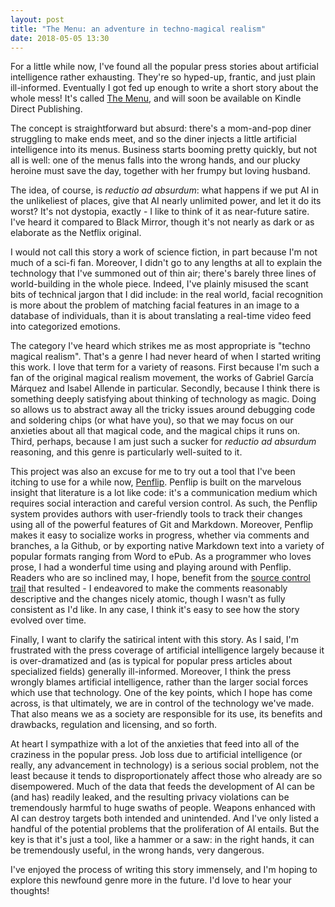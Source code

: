 ```yaml
---
layout: post
title: "The Menu: an adventure in techno-magical realism"
date: 2018-05-05 13:30
---
```


For a little while now, I've found all the popular press stories about artificial intelligence rather exhausting. They're so hyped-up, frantic, and just plain ill-informed. Eventually I got fed up enough to write a short story about the whole mess! It's called [The Menu](https://www.penflip.com/shaisachs/the-menu/), and will soon be available on Kindle Direct Publishing.

The concept is straightforward but absurd: there's a mom-and-pop diner struggling to make ends meet, and so the diner injects a little artificial intelligence into its menus. Business starts booming pretty quickly, but not all is well: one of the menus falls into the wrong hands, and our plucky heroine must save the day, together with her frumpy but loving husband.

The idea, of course, is *reductio ad absurdum*: what happens if we put AI in the unlikeliest of places, give that AI nearly unlimited power, and let it do its worst? It's not dystopia, exactly - I like to think of it as near-future satire. I've heard it compared to Black Mirror, though it's not nearly as dark or as elaborate as the Netflix original.

I would not call this story a work of science fiction, in part because I'm not much of a sci-fi fan. Moreover, I didn't go to any lengths at all to explain the technology that I've summoned out of thin air; there's barely three lines of world-building in the whole piece. Indeed, I've plainly misused the scant bits of technical jargon that I did include: in the real world, facial recognition is more about the problem of matching facial features in an image to a database of individuals, than it is about translating a real-time video feed into categorized emotions.

The category I've heard which strikes me as most appropriate is "techno magical realism". That's a genre I had never heard of when I started writing this work. I love that term for a variety of reasons. First because I'm such a fan of the original magical realism movement, the works of Gabriel García Márquez and Isabel Allende in particular. Secondly, because I think there is something deeply satisfying about thinking of technology as magic. Doing so allows us to abstract away all the tricky issues around debugging code and soldering chips (or what have you), so that we may focus on our anxieties about all that magical code, and the magical chips it runs on. Third, perhaps, because I am just such a sucker for *reductio ad absurdum* reasoning, and this genre is particularly well-suited to it.

This project was also an excuse for me to try out a tool that I've been itching to use for a while now, [Penflip](https://www.penflip.com). Penflip is built on the marvelous insight that literature is a lot like code: it's a communication medium which requires social interaction and careful version control. As such, the Penflip system provides authors with user-friendly tools to track their changes using all of the powerful features of Git and Markdown. Moreover, Penflip makes it easy to socialize works in progress, whether via comments and branches, a la Github, or by exporting native Markdown text into a variety of popular formats ranging from Word to ePub. As a programmer who loves prose, I had a wonderful time using and playing around with Penflip. Readers who are so inclined may, I hope, benefit from the [source control trail](https://www.penflip.com/shaisachs/the-menu/activity) that resulted - I endeavored to make the comments reasonably descriptive and the changes nicely atomic, though I wasn't as fully consistent as I'd like. In any case, I think it's easy to see how the story evolved over time.

Finally, I want to clarify the satirical intent with this story. As I said, I'm frustrated with the press coverage of artificial intelligence largely because it is over-dramatized and (as is typical for popular press articles about specialized fields) generally ill-informed. Moreover, I think the press wrongly blames artificial intelligence, rather than the larger social forces which use that technology. One of the key points, which I hope has come across, is that ultimately, we are in control of the technology we've made. That also means we as a society are responsible for its use, its benefits and drawbacks, regulation and licensing, and so forth.

At heart I sympathize with a lot of the anxieties that feed into all of the craziness in the popular press. Job loss due to artificial intelligence (or really, any advancement in technology) is a serious social problem, not the least because it tends to disproportionately affect those who already are so disempowered. Much of the data that feeds the development of AI can be (and has) readily leaked, and the resulting privacy violations can be tremendously harmful to huge swaths of people. Weapons enhanced with AI can destroy targets both intended and unintended. And I've only listed a handful of the potential problems that the proliferation of AI entails. But the key is that it's just a tool, like a hammer or a saw: in the right hands, it can be tremendously useful, in the wrong hands, very dangerous.

I've enjoyed the process of writing this story immensely, and I'm hoping to explore this newfound genre more in the future. I'd love to hear your thoughts!